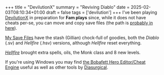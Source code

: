 +++
title = "DevilutionX"
summary = "Reviving Diablo"
date = 2025-02-03T08:10:34+01:00
draft = false
tags = ['devilution']
+++
I've been playing [DevilutionX](https://github.com/diasurgical/devilutionX) in preparation for **Fam plays** since,
while it does not have cheats per-se, you can move and copy save files (the path is [probably in here](https://github.com/diasurgical/devilutionX/blob/master/docs/installing.md)).

[My Save Files](/devilution.zip) have the stash (Gillian) chock-full of goodies, both the *Diablo* (.sv) and *Hellfire* (.hsv) versions, although *Hellfire* reset everything.

[*Hellfire*](https://en.wikipedia.org/wiki/Diablo%3A_Hellfire) brought extra spells, oils, the Monk class and 8 new levels.

If you're using Windows you may find [the Bobafett Hero Editor/Cheat Engine](https://github.com/iccugs/bobafett_compiled_with_cheat_table) useful as well as other tools by [Diasurgical](https://github.com/diasurgical).
